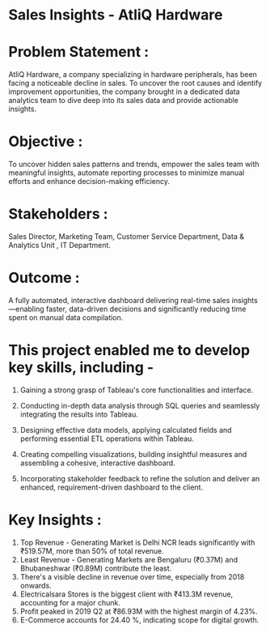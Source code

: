 # Sales Insights - AtliQ Hardware


# Problem Statement :
AtliQ Hardware, a company specializing in hardware peripherals, has been facing a noticeable decline in sales. To uncover the root causes and identify improvement opportunities, the company brought in a dedicated data analytics team to dive deep into its sales data and provide actionable insights.

# Objective : 
To uncover hidden sales patterns and trends, empower the sales team with meaningful insights, automate reporting processes to minimize manual efforts and enhance decision-making efficiency.

# Stakeholders :
Sales Director, Marketing Team, Customer Service Department, Data & Analytics Unit , IT Department.

# Outcome :
A fully automated, interactive dashboard delivering real-time sales insights—enabling faster, data-driven decisions and significantly reducing time spent on manual data compilation.

# This project enabled me to develop key skills, including -

1. Gaining a strong grasp of Tableau's core functionalities and interface.

2. Conducting in-depth data analysis through SQL queries and seamlessly integrating the results into Tableau.

3. Designing effective data models, applying calculated fields and performing essential ETL operations within Tableau.

4. Creating compelling visualizations, building insightful measures and assembling a cohesive, interactive dashboard.

5. Incorporating stakeholder feedback to refine the solution and deliver an enhanced, requirement-driven dashboard to the client.


# Key Insights :

1. Top Revenue - Generating Market is Delhi NCR leads significantly with ₹519.57M, more than 50% of total revenue.
2. Least Revenue - Generating Markets are Bengaluru (₹0.37M) and Bhubaneshwar (₹0.89M) contribute the least.
3. There's a visible decline in revenue over time, especially from 2018 onwards.
4. Electricalsara Stores is the biggest client with ₹413.3M revenue, accounting for a major chunk.
5. Profit peaked in 2019 Q2 at ₹86.93M with the highest margin of 4.23%.
6. E-Commerce accounts for 24.40 %, indicating scope for digital growth.

